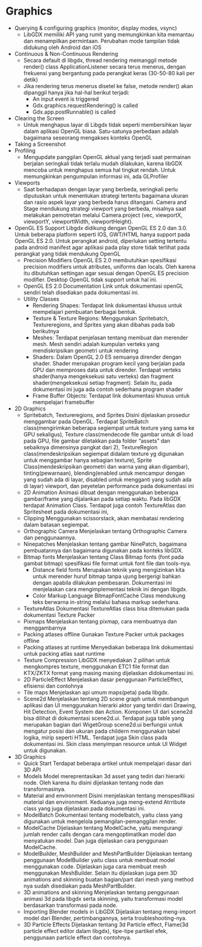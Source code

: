# Graphics

* Querying & configuring graphics (monitor, display modes, vsync)
    * LibGDX memiliki API yang rumit yang memungkinkan kita memantau dan menampilkan permintaan. Perubahan mode tampilan tidak didukung oleh Android dan iOS
* Continuous & Non-Continuous Rendering
    * Secara default di libgdx, thread rendering memanggil metode render() class ApplicationListener secara terus menerus, dengan frekuensi yang bergantung pada perangkat keras (30-50-80 kali per detik)
    * Jika rendering terus menerus disetel ke false, metode render() akan dipanggil hanya jika hal-hal berikut terjadi:
      - An input event is triggered
      - Gdx.graphics.requestRendering() is called
      - Gdx.app.postRunnable() is called
* Clearing the Screen
    * Untuk menghapus layar di Libgdx tidak seperti membersihkan layar dalam aplikasi OpenGL biasa. Satu-satunya perbedaan adalah bagaimana seseorang mengakses konteks OpenGL
* Taking a Screenshot
* Profiling
    * Mengupdate panggilan OpenGL aktual yang terjadi saat permainan berjalan seringkali tidak terlalu mudah dilakukan, karena libGDX mencoba untuk menghapus semua hal tingkat rendah. Untuk memungkinkan pengumpulan informasi ini, ada GLProfiler
* Viewports
    * Saat berhadapan dengan layar yang berbeda, seringkali perlu diputuskan untuk menentukan strategi tertentu bagaimana ukuran dan rasio aspek layar yang berbeda harus ditangani. Camera and Stage mendukung strategi viewport yang berbeda, misalnya saat melakukan pemotretan melalui Camera.project (vec, viewportX, viewportY, viewportWidth, viewportHeight).
* OpenGL ES Support
Libgdx didikung dengan OpenGL ES 2.0 dan 3.0. Untuk beberapa platform seperti IOS, GWT/HTML hanya support pada OpenGL ES 2.0. Untuk perangkat android, diperlukan setting tertentu pada android manifest agar aplikasi pada play store tidak terlihat pada perangkat yang tidak mendukung OpenGL 
    * Precision Modifiers
OpenGL ES 2.0 membutuhkan spesifikasi precision modifiers untuk atributes, uniforms dan locals. Oleh karena itu dibutuhkan settingan agar sesuai dengan OpenGL ES precision modifier. Desktop OpenGL tidak support untuk hal ini.
    * OpenGL ES 2.0 Documentation
Link untuk dokumentasi openGL sendiri telah disediakan pada dokumentasi ini.
    * Utility Classes
      - Rendering Shapes:
Terdapat link dokumentasi khusus untuk mempelajari pembuatan berbagai bentuk.
      - Texture & Texture Regions:
Menggunakan Spritebatch, Textureregions, and Sprites yang akan dibahas pada bab berikutnya
      - Meshes:
Terdapat penjelasan tentang membuat dan merender mesh. Mesh sendiri adalah kumpulan verteks yang mendiskripsikan geometri untuk rendering
      - Shaders:
Dalam OpenGL 2.0 ES semuanya dirender dengan shader. Shader merupakan program kecil yang berjalan pada GPU dan memproses data untuk dirender. Terdapat verteks shader(hanya mengeksekusi satu verteks) dan fragment shader(mengeksekusi setiap fragment). Selain itu, pada dokumentasi ini juga ada contoh sederhana program shader
      - Frame Buffer Objects:
Terdapat link dokumentasi khusus untuk mempelajari framebuffer
* 2D Graphics
    * Spritebatch, Textureregions, and Sprites
    Disini dijelaskan prosedur menggambar pada OpenGL. Terdapat SpriteBatch class(mengirimkan beberapa segiempat untuk texture yang sama ke GPU sekaligus), Texture class(mendecode file gambar untuk di load pada GPU, file gambar diletakkan pada folder “assets” dan sebaiknya dimensinya pangkat dari 2), TextureRegion class(mendeskripsikan segiempat didalam texture yg digunakan untuk menggambar hanya sebagian texture), Sprite Class(mendeskripsikan geometri dan warna yang akan digambar), tinting(pewarnaan), blending(enabled untuk mencampur dengan yang sudah ada di layar, disabled untuk mengganti yang sudah ada di layar) viewport, dan peyetelan performance pada dokumentasi ini
    * 2D Animation
   Animasi dibuat dengan menggunakan beberapa gambar/frame yang dijalankan pada setiap waktu. Pada libGDX terdapat Animation Class. Terdapat juga contoh TextureAtlas dan Spritesheet pada dokumentasi ini,
    * Clipping
Menggunakan scissorstack, akan membatasi rendering dalam batasan segiempat.
    * Orthographic Camera
Menjelaskan tentang Orthographic Camera dan penggunaannya.
    * Ninepatches
Menjelaskan tentang gambar NinePatch, bagaimana pembuatannya dan bagaimana digunakan pada konteks libGDX.
    * Bitmap fonts
Menjelaskan tentang Class Bitmap fonts (font pada gambat bitmap) spesifikasi file format untuk font file dan tools-nya.
      - Distance field fonts
Merupakan teknik yang mengizinkan kita untuk merender huruf bitmap tanpa ujung bergerigi bahkan dengan apabila dilakukan pembesaran. Dokumentasi ini menjelaskan cara mengimplementasi teknik ini dengan libgdx.
      - Color Markup Language
BitmapFontCache Class mendukung teks berwarna in-string melalui bahasa markup sederhana.
    * TextureAtlas
Dokumentasi TextureAtlas class bisa ditemukan pada dokumentasi Texture Packer
    * Pixmaps
Menjelaskan tentang pixmap, cara membuatnya dan menggambarnya
    * Packing atlases offline
Gunakan Texture Packer untuk packages offline
    * Packing atlases at runtime
Menyediakan beberapa link dokumentasi untuk packing atlas saat runtime
    * Texture Compression
LibGDX menyediakan 2 pilihan untuk mengkompres texture,  menggunakan ETC1 file format dan KTX/ZKTX format yang masing masing dijelaskan didokumentasi ini.
    * 2D ParticleEffect
Menjelaskan dasar penggunaan ParticleEffect, efisiensi dan contohnya
    * Tile maps
Menjelaskan api umum maps(peta) pada libgdx.
    * Scene2d
Menjelaskan tentang 2D scene graph untuk membangun aplikasi dan UI menggunakan hierarki aktor yang terdiri dari Drawing, Hit Detection, Event System dan Action. Komponen UI dari scene2d bisa dilihat di dokumentasi scene2d.ui. Terdapat juga table yang merupakan bagian dari WigetGroup scene2d.ui berfungsi untuk mengatur posisi dan ukuran pada childern menggunakan tabel logika, mirip seperti HTML. Terdapat juga Skin class pada dokumentasi ini. Skin class menyimpan resource untuk UI Widget untuk digunakan.
* 3D Graphics
    * Quick Start
Terdapat beberapa artikel untuk mempelajari dasar dari 3D API
    * Models
Model mereprentasikan 3d asset yang tediri  dari hierarki node. Oleh karena itu disini dijelaskan tentang node dan transformasinya.
    * Material and environment
Disini menjelaskan tentang menspesifikasi material dan environment. Keduanya juga meng-extend Atrribute class yang juga dijelaskan pada dokumentasi ini.
    * ModelBatch
Dokumentasi tentang modelbatch, yaitu class yang digunakan untuk mengelola pemangilan-pemanggilan render.
    * ModelCache
Dijelaskan tentang ModelCache, yaitu mengurangi jumlah render calls dengan cara mengoptimatlkan model dan menyatukan model. Dan juga dijelaskan cara penggunaan ModelCache.
    * ModelBuilder, MeshBuilder and MeshPartBuilder
Dijelaskan tentang penggunaan ModelBuilder yaitu class untuk membuat model menggunakan code. Dijelaskan juga cara membuat mesh menggunakan MeshBuilder. Selain itu dijelaskan juga pem 3D animations and skinning buatan bagian/part dari mesh yang method nya sudah disediakan pada MeshPartBuilder.
    * 3D animations and skinning
Menjelaskan tentang penggunaan animasi 3d pada libgdx serta skinning, yaitu transformasi model berdasarkan transformasi pada node.
    * Importing Blender models in LibGDX
Dijelaskan tentang meng-import model dari Blender, pertimbangannya, serta troubleshooting-nya.
    * 3D Particle Effects
Dijelaskan tentang 3d Particle effect, Flame(3d particle effect editor dalam libgdx), tipe-tipe partikel efek, penggunaan particle effect dan contohnya.
